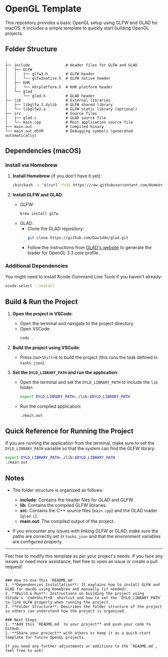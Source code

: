 
# OpenGL Template

This repository provides a basic OpenGL setup using GLFW and GLAD for macOS. It includes a simple template to quickly start building OpenGL projects.

## Folder Structure

```
.
├── include                # Header files for GLFW and GLAD
│   ├── GLFW
│   │   ├── glfw3.h        # GLFW header
│   │   └── glfw3native.h  # GLFW native header
│   ├── KHR
│   │   └── khrplatform.h  # KHR platform header
│   └── glad
│       └── glad.h         # GLAD header
├── lib                    # External libraries
│   ├── libglfw.3.dylib    # GLFW shared library
│   └── libglfw3.a         # GLFW static library (optional)
├── src                    # Source files
│   ├── glad.c             # GLAD source file
│   └── main.cpp           # Main application source file
├── main.out               # Compiled binary
└── main.out.dSYM          # Debugging symbols (generated automatically)
```

## Dependencies (macOS)

### Install via Homebrew
1. **Install Homebrew** (if you don't have it yet):
   ```bash
   /bin/bash -c "$(curl -fsSL https://raw.githubusercontent.com/Homebrew/install/HEAD/install.sh)"
   ```

2. **Install GLFW and GLAD**:
   - GLFW:
     ```bash
     brew install glfw
     ```
   - GLAD:
     - Clone the GLAD repository:
       ```bash
       git clone https://github.com/Dav1dde/glad.git
       ```
     - Follow the instructions from [GLAD's website](https://glad.dav1d.de/) to generate the loader for OpenGL 3.3 core profile.

### Additional Dependencies

You might need to install Xcode Command Line Tools if you haven't already:
```bash
xcode-select --install
```

## Build & Run the Project

1. **Open the project in VSCode**:
   - Open the terminal and navigate to the project directory.
   - Open VSCode:
     ```bash
     code .
     ```

2. **Build the project using VSCode**:
   - Press `Cmd+Shift+B` to build the project (this runs the task defined in `tasks.json`).

3. **Set the `DYLD_LIBRARY_PATH` and run the application**:
   - Open the terminal and set the `DYLD_LIBRARY_PATH` to include the `lib` folder:
     ```bash
     export DYLD_LIBRARY_PATH=./lib:$DYLD_LIBRARY_PATH
     ```
   - Run the compiled application:
     ```bash
     ./main.out
     ```

## Quick Reference for Running the Project

If you are running the application from the terminal, make sure to set the `DYLD_LIBRARY_PATH` variable so that the system can find the GLFW library:
```bash
export DYLD_LIBRARY_PATH=./lib:$DYLD_LIBRARY_PATH
./main.out
```

## Notes

- The folder structure is organized as follows:
  - **include**: Contains the header files for GLAD and GLFW.
  - **lib**: Contains the compiled GLFW libraries.
  - **src**: Contains the C++ source files (`main.cpp`) and the GLAD loader (`glad.c`).
  - **main.out**: The compiled output of the project.
  
- If you encounter any issues with linking GLFW or GLAD, make sure the paths are correctly set in `tasks.json` and that the environment variables are configured properly.

---

Feel free to modify this template as per your project's needs. If you face any issues or need more assistance, feel free to open an issue or create a pull request!
```

### How to Use This `README.md`
1. **Dependencies Installation**: It explains how to install GLFW and GLAD for macOS using Homebrew and manually (if needed).
2. **Build & Run**: Instructions on building the project using VSCode's `Cmd+Shift+B` shortcut and how to set the `DYLD_LIBRARY_PATH` to link GLFW properly when running the project.
3. **Folder Structure**: Describes the folder structure of the project so others can understand how the project is organized.

### Next Steps
1. **Add this `README.md` to your project** and push your code to GitHub.
2. **Share your project** with others or keep it as a quick-start template for future OpenGL projects.

If you need any further adjustments or additions to the `README.md`, feel free to ask!